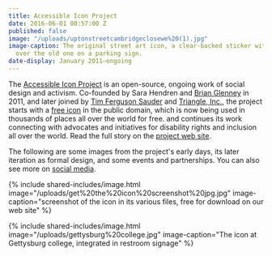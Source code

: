 ```yaml
---
title: Accessible Icon Project
date: 2016-06-01 00:57:00 Z
published: false
image: "/uploads/uptonstreetcambridgeclosewe%20(1).jpg"
image-caption: The original street art icon, a clear-backed sticker with a new icon
  over the old one on a parking sign.
date-display: January 2011–ongoing
---
```


The [Accessible Icon Project](http://accessibleicon.org/) is an open-source, ongoing work of social design and activism. Co-founded by Sara Hendren and [Brian Glenney](http://www.brianglenney.com/) in 2011, and later joined by [Tim Ferguson Sauder](http://www.asmallpercent.com/) and [Triangle, Inc.](http://triangle-inc.org/), the project starts with a [free icon](http://accessibleicon.org/#use) in the public domain, which is now being used in thousands of places all over the world for free. and continues its work connecting with advocates and initiatives for disability rights and inclusion all over the world. Read the full story on the [project web site](http://accessibleicon.org/).

The following are some images from the project's early days, its later iteration as formal design, and some events and partnerships. You can also see more on [social media](https://www.facebook.com/accessibleicon).

{% include shared-includes/image.html
  image="/uploads/get%20the%20icon%20screenshot%20jpg.jpg"
  image-caption="screenshot of the icon in its various files, free for download on our web site" %}

{% include shared-includes/image.html
  image="/uploads/gettysburg%20college.jpg"
  image-caption="The icon at Gettysburg college, integrated in restroom signage" %}
